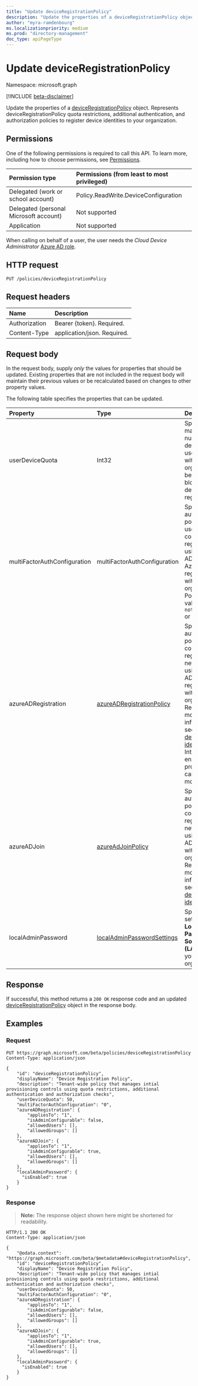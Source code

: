 ```yaml
---
title: "Update deviceRegistrationPolicy"
description: "Update the properties of a deviceRegistrationPolicy object."
author: "myra-ramdenbourg"
ms.localizationpriority: medium
ms.prod: "directory-management"
doc_type: apiPageType
---
```

# Update deviceRegistrationPolicy

Namespace: microsoft.graph

[!INCLUDE [beta-disclaimer](../../includes/beta-disclaimer.md)]

Update the properties of a [deviceRegistrationPolicy](../resources/deviceregistrationpolicy.md) object. Represents deviceRegistrationPolicy quota restrictions, additional authentication, and authorization policies to register device identities to your organization.

## Permissions

One of the following permissions is required to call this API. To learn more, including how to choose permissions, see [Permissions](/graph/permissions-reference).

|Permission type|Permissions (from least to most privileged)|
|:---|:---|
|Delegated (work or school account)|Policy.ReadWrite.DeviceConfiguration|
|Delegated (personal Microsoft account)|Not supported|
|Application|Not supported|

When calling on behalf of a user, the user needs the *Cloud Device Administrator* [Azure AD role](/azure/active-directory/roles/permissions-reference).

## HTTP request

<!-- {
  "blockType": "ignored"
}
-->
```http
PUT /policies/deviceRegistrationPolicy
```

## Request headers

|Name|Description|
|:---|:---|
|Authorization|Bearer {token}. Required.|
|Content-Type|application/json. Required.|

## Request body

In the request body, supply *only* the values for properties that should be updated. Existing properties that are not included in the request body will maintain their previous values or be recalculated based on changes to other property values.

The following table specifies the properties that can be updated.


|Property|Type|Description|
|:---|:---|:---|
|userDeviceQuota|Int32|Specifies the maximum number of devices that a user can have within your organization before blocking new device registrations. |
|multiFactorAuthConfiguration|multiFactorAuthConfiguration|Specifies the authentication policy for a user to complete registration using Azure AD Join or Azure AD registered within your organization. Possible values are: `notRequired` or `required`. |
|azureADRegistration|[azureADRegistrationPolicy](../resources/azureadregistrationpolicy.md)|Specifies the authorization policy for controlling registration of new devices using Azure AD registration within your organization. Required. For more information, see [What is a device identity?](/azure/active-directory/devices/overview). If Intune is enabled this property cannot be modified.|
|azureADJoin|[azureAdJoinPolicy](../resources/azureadjoinpolicy.md)|Specifies the authorization policy for controlling registration of new devices using Azure AD Join within your organization. Required. For more information, see [What is a device identity?](/azure/active-directory/devices/overview).|
|localAdminPassword|[localAdminPasswordSettings](../resources/localadminpasswordsettings.md)| Specifies the setting for **Local Admin Password Solution (LAPS)** within your organization.|

## Response

If successful, this method returns a `200 OK` response code and an updated [deviceRegistrationPolicy](../resources/deviceregistrationpolicy.md) object in the response body.

## Examples

### Request


<!-- {
  "blockType": "request",
  "name": "update_deviceregistrationpolicy"
}
-->
``` http
PUT https://graph.microsoft.com/beta/policies/deviceRegistrationPolicy
Content-Type: application/json

{
    "id": "deviceRegistrationPolicy",
    "displayName": "Device Registration Policy",
    "description": "Tenant-wide policy that manages intial provisioning controls using quota restrictions, additional authentication and authorization checks",
    "userDeviceQuota": 50,
    "multiFactorAuthConfiguration": "0",
    "azureADRegistration": {
        "appliesTo": "1",
        "isAdminConfigurable": false,
        "allowedUsers": [],
        "allowedGroups": []
    },
    "azureADJoin": {
        "appliesTo": "1",
        "isAdminConfigurable": true,
        "allowedUsers": [],
        "allowedGroups": []
    },
    "localAdminPassword": {
      "isEnabled": true
    }
}
```

### Response

>**Note:** The response object shown here might be shortened for readability.
<!-- {
  "blockType": "response",
  "truncated": true,
  "@odata.type": "microsoft.graph.deviceRegistrationPolicy"
}
-->
``` http
HTTP/1.1 200 OK
Content-Type: application/json

{
    "@odata.context": "https://graph.microsoft.com/beta/$metadata#deviceRegistrationPolicy",
    "id": "deviceRegistrationPolicy",
    "displayName": "Device Registration Policy",
    "description": "Tenant-wide policy that manages intial provisioning controls using quota restrictions, additional authentication and authorization checks",
    "userDeviceQuota": 50,
    "multiFactorAuthConfiguration": "0",
    "azureADRegistration": {
        "appliesTo": "1",
        "isAdminConfigurable": false,
        "allowedUsers": [],
        "allowedGroups": []
    },
    "azureADJoin": {
        "appliesTo": "1",
        "isAdminConfigurable": true,
        "allowedUsers": [],
        "allowedGroups": []
    },
    "localAdminPassword": {
      "isEnabled": true
    }
}
```
